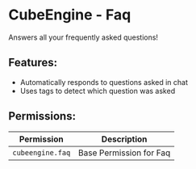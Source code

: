 # CubeEngine - Faq
Answers all your frequently asked questions!

## Features:
 - Automatically responds to questions asked in chat
 - Uses tags to detect which question was asked

## Permissions:

| Permission | Description |
| --- | --- |
| `cubeengine.faq` | Base Permission for Faq |
